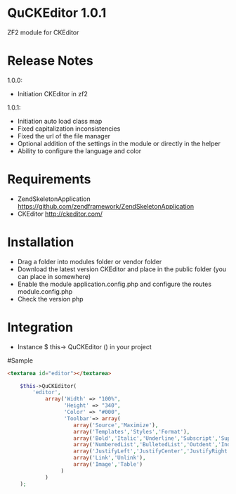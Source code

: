 QuCKEditor 1.0.1
========================

ZF2 module for CKEditor

Release Notes
========================

1.0.0:

- Initiation CKEditor in zf2

1.0.1:

- Initiation auto load class map
- Fixed capitalization inconsistencies
- Fixed the url of the file manager
- Optional addition of the settings in the module or directly in the helper
- Ability to configure the language and color

Requirements
========================
- ZendSkeletonApplication https://github.com/zendframework/ZendSkeletonApplication
- CKEditor http://ckeditor.com/

Installation
========================
- Drag a folder into modules folder or vendor folder
- Download the latest version CKEditor and place in the public folder (you can place in somewhere)
- Enable the module application.config.php and configure the routes module.config.php
- Check the version php

Integration
========================
- Instance $ this-> QuCKEditor () in your project

#Sample

```html
<textarea id="editor"></textarea>
```

```php
    $this->QuCKEditor(
        'editor',
            array('Width' => "100%",
                  'Height' => "340",
                  'Color' => "#000",
                  'Toolbar'=> array(
                     array('Source','Maximize'),
                     array('Templates','Styles','Format'),
                     array('Bold','Italic','Underline','Subscript','Superscript'),
                     array('NumberedList','BulletedList','Outdent','Indent'),
                     array('JustifyLeft','JustifyCenter','JustifyRight'),
                     array('Link','Unlink'),
                     array('Image','Table')
                 )
            )
    );
```